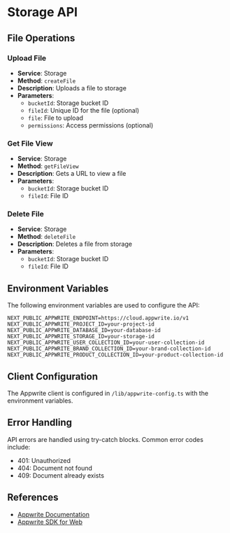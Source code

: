 # Storage API

## File Operations

### Upload File

- **Service**: Storage
- **Method**: `createFile`
- **Description**: Uploads a file to storage
- **Parameters**:
  - `bucketId`: Storage bucket ID
  - `fileId`: Unique ID for the file (optional)
  - `file`: File to upload
  - `permissions`: Access permissions (optional)

### Get File View

- **Service**: Storage
- **Method**: `getFileView`
- **Description**: Gets a URL to view a file
- **Parameters**:
  - `bucketId`: Storage bucket ID
  - `fileId`: File ID

### Delete File

- **Service**: Storage
- **Method**: `deleteFile`
- **Description**: Deletes a file from storage
- **Parameters**:
  - `bucketId`: Storage bucket ID
  - `fileId`: File ID

## Environment Variables

The following environment variables are used to configure the API:

```
NEXT_PUBLIC_APPWRITE_ENDPOINT=https://cloud.appwrite.io/v1
NEXT_PUBLIC_APPWRITE_PROJECT_ID=your-project-id
NEXT_PUBLIC_APPWRITE_DATABASE_ID=your-database-id
NEXT_PUBLIC_APPWRITE_STORAGE_ID=your-storage-id
NEXT_PUBLIC_APPWRITE_USER_COLLECTION_ID=your-user-collection-id
NEXT_PUBLIC_APPWRITE_BRAND_COLLECTION_ID=your-brand-collection-id
NEXT_PUBLIC_APPWRITE_PRODUCT_COLLECTION_ID=your-product-collection-id
```

## Client Configuration

The Appwrite client is configured in `/lib/appwrite-config.ts` with the environment variables.

## Error Handling

API errors are handled using try-catch blocks. Common error codes include:

- 401: Unauthorized
- 404: Document not found
- 409: Document already exists

## References

- [Appwrite Documentation](https://appwrite.io/docs)
- [Appwrite SDK for Web](https://appwrite.io/docs/sdks/web)